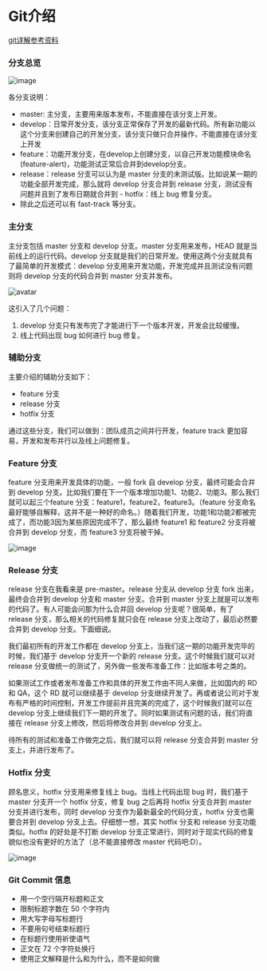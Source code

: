 # Git介绍

[git详解参考资料](https://www.cnblogs.com/yhaing/p/8473515.html)


### 分支总览

![image](/img/version-control/1.png)

各分支说明：

- master: 主分支，主要用来版本发布，不能直接在该分支上开发。
- develop：日常开发分支，该分支正常保存了开发的最新代码。所有新功能以这个分支来创建自己的开发分支，该分支只做只合并操作，不能直接在该分支上开发
- feature：功能开发分支，在develop上创建分支，以自己开发功能模块命名(feature-alert)，功能测试正常后合并到develop分支。
- release：release 分支可以认为是 master 分支的未测试版。比如说某一期的功能全部开发完成，那么就将 develop 分支合并到 release 分支，测试没有问题并且到了发布日期就合并到 - hotfix：线上 bug 修复分支。
- 除此之后还可以有 fast-track 等分支。

### 主分支

主分支包括 master 分支和 develop 分支。master 分支用来发布，HEAD 就是当前线上的运行代码。develop 分支就是我们的日常开发。使用这两个分支就具有了最简单的开发模式：develop 分支用来开发功能，开发完成并且测试没有问题则将 develop 分支的代码合并到 master 分支并发布。

![avatar](/img/version-control/2.png)

这引入了几个问题：

1. develop 分支只有发布完了才能进行下一个版本开发，开发会比较缓慢。
2. 线上代码出现 bug 如何进行 bug 修复。

### 辅助分支

主要介绍的辅助分支如下：

- feature 分支
- release 分支
- hotfix 分支

通过这些分支，我们可以做到：团队成员之间并行开发，feature track 更加容易，开发和发布并行以及线上问题修复。

### Feature 分支

feature 分支用来开发具体的功能，一般 fork 自 develop 分支，最终可能会合并到 develop 分支。比如我们要在下一个版本增加功能1、功能2、功能3。那么我们就可以起三个feature 分支：feature1，feature2，feature3。（feature 分支命名最好能够自解释，这并不是一种好的命名。）随着我们开发，功能1和功能2都被完成了，而功能3因为某些原因完成不了，那么最终 feature1 和 feature2 分支将被合并到 develop 分支，而 feature3 分支将被干掉。

![image](/img/version-control/3.png)

### Release 分支

release 分支在我看来是 pre-master。release 分支从 develop 分支 fork 出来，最终会合并到 develop 分支和 master 分支。合并到 master 分支上就是可以发布的代码了。有人可能会问那为什么合并回 develop 分支呢？很简单，有了 release 分支，那么相关的代码修复就只会在 release 分支上改动了，最后必然要合并到 develop 分支。下面细说。

我们最初所有的开发工作都在 develop 分支上，当我们这一期的功能开发完毕的时候，我们基于 develop 分支开一个新的 release 分支。这个时候我们就可以对 release 分支做统一的测试了，另外做一些发布准备工作：比如版本号之类的。

如果测试工作或者发布准备工作和具体的开发工作由不同人来做，比如国内的 RD 和 QA，这个 RD 就可以继续基于 develop 分支继续开发了。再或者说公司对于发布有严格的时间控制，开发工作提前并且完美的完成了，这个时候我们就可以在 develop 分支上继续我们下一期的开发了。同时如果测试有问题的话，我们将直接在 release 分支上修改，然后将修改合并到 develop 分支上。

待所有的测试和准备工作做完之后，我们就可以将 release 分支合并到 master 分支上，并进行发布了。

### Hotfix 分支

顾名思义，hotfix 分支用来修复线上 bug。当线上代码出现 bug 时，我们基于 master 分支开一个 hotfix 分支，修复 bug 之后再将 hotfix 分支合并到 master 分支并进行发布，同时 develop 分支作为最新最全的代码分支，hotfix 分支也需要合并到 develop 分支上去。仔细想一想，其实 hotfix 分支和 release 分支功能类似。hotfix 的好处是不打断 develop 分支正常进行，同时对于现实代码的修复貌似也没有更好的方法了（总不能直接修改 master 代码吧:D）。

![image](/img/version-control/4.png)


###  Git Commit 信息

- 用一个空行隔开标题和正文
- 限制标题字数在 50 个字符内
- 用大写字母写标题行
- 不要用句号结束标题行
- 在标题行使用祈使语气
- 正文在 72 个字符处换行
- 使用正文解释是什么和为什么，而不是如何做
